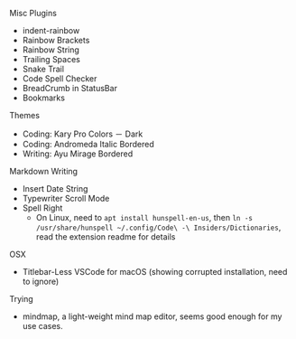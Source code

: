 Misc Plugins
- indent-rainbow
- Rainbow Brackets
- Rainbow String
- Trailing Spaces
- Snake Trail
- Code Spell Checker
- BreadCrumb in StatusBar
- Bookmarks

Themes
- Coding: Kary Pro Colors － Dark
- Coding: Andromeda Italic Bordered
- Writing: Ayu Mirage Bordered

Markdown Writing
- Insert Date String
- Typewriter Scroll Mode
- Spell Right
  - On Linux, need to `apt install hunspell-en-us`, then `ln -s /usr/share/hunspell ~/.config/Code\ -\ Insiders/Dictionaries`, read the extension readme for details

OSX
- Titlebar-Less VSCode for macOS (showing corrupted installation, need to ignore)

Trying
- mindmap, a light-weight mind map editor, seems good enough for my use cases.
